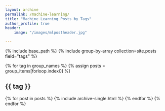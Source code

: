 ```yaml
---
layout: archive
permalink: /machine-learning/
title: "Machine Learning Posts by Tags"
author_profile: true
header:
	image: "/images/mlpostheader.jpg"

--- 
```

{% include base_path %}
{% include group-by-array collection=site.posts field="tags" %}

{% for tag in group_names %}
  {% assign posts = group_items[forloop.index0] %}
  <h2 id="{{ tag | slugify }}" class="archive__subtitle">{{ tag }}</h2>
  {% for post in posts %}
    {% include archive-single.html %}
  {% endfor %}
{% endfor %}